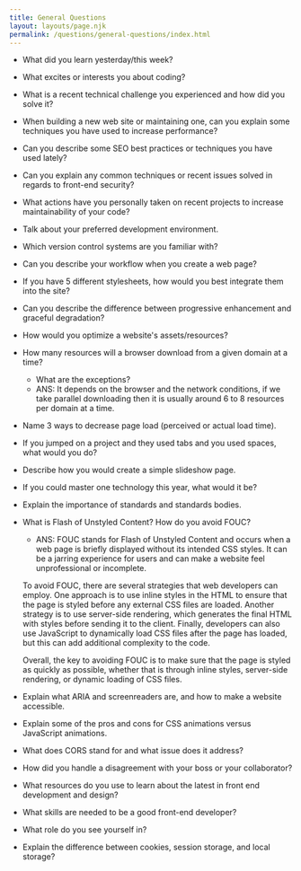 ```yaml
---
title: General Questions
layout: layouts/page.njk
permalink: /questions/general-questions/index.html
---
```


- What did you learn yesterday/this week?
- What excites or interests you about coding?
- What is a recent technical challenge you experienced and how did you solve it?
- When building a new web site or maintaining one, can you explain some techniques you have used to increase performance?
- Can you describe some SEO best practices or techniques you have used lately?
- Can you explain any common techniques or recent issues solved in regards to front-end security?
- What actions have you personally taken on recent projects to increase maintainability of your code?
- Talk about your preferred development environment.
- Which version control systems are you familiar with?
- Can you describe your workflow when you create a web page?
- If you have 5 different stylesheets, how would you best integrate them into the site?
- Can you describe the difference between progressive enhancement and graceful degradation?
- How would you optimize a website's assets/resources?
- How many resources will a browser download from a given domain at a time?
  - What are the exceptions?
  - ANS: It depends on the browser and the network conditions, if we take parallel downloading then it is usually around 6 to 8
    resources per domain at a time.
- Name 3 ways to decrease page load (perceived or actual load time).
- If you jumped on a project and they used tabs and you used spaces, what would you do?
- Describe how you would create a simple slideshow page.
- If you could master one technology this year, what would it be?
- Explain the importance of standards and standards bodies.
- What is Flash of Unstyled Content? How do you avoid FOUC?

  - ANS: FOUC stands for Flash of Unstyled Content and occurs when a web page is briefly displayed without its intended CSS styles. It can be a jarring experience for users and can make a website feel unprofessional or incomplete.

  To avoid FOUC, there are several strategies that web developers can employ. One approach is to use inline styles in the HTML to ensure that the page is styled before any external CSS files are loaded. Another strategy is to use server-side rendering, which generates the final HTML with styles before sending it to the client. Finally, developers can also use JavaScript to dynamically load CSS files after the page has loaded, but this can add additional complexity to the code.

  Overall, the key to avoiding FOUC is to make sure that the page is styled as quickly as possible, whether that is through inline styles, server-side rendering, or dynamic loading of CSS files.

- Explain what ARIA and screenreaders are, and how to make a website accessible.
- Explain some of the pros and cons for CSS animations versus JavaScript animations.
- What does CORS stand for and what issue does it address?
- How did you handle a disagreement with your boss or your collaborator?
- What resources do you use to learn about the latest in front end development and design?
- What skills are needed to be a good front-end developer?
- What role do you see yourself in?
- Explain the difference between cookies, session storage, and local storage?
